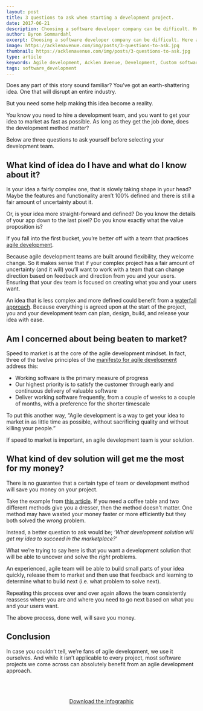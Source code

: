```yaml
--- 
layout: post
title: 3 questions to ask when starting a development project.
date: 2017-06-21
description: Choosing a software developer company can be difficult. Here are 3 important questions that you should be asking before starting your software development project.
author: Byron Sommardahl 
excerpt: Choosing a software developer company can be difficult. Here are 3 important questions that you should be asking before starting your software development project.
image: https://acklenavenue.com/img/posts/3-questions-to-ask.jpg
thumbnail: https://acklenavenue.com/img/posts/3-questions-to-ask.jpg
type: article
keywords: Agile development, Acklen Avenue, Development, Custom software, Nashville, Lean 
tags: software_development
---
```



Does any part of this story sound familiar? You’ve got an earth-shattering idea. One that will disrupt an entire industry.

But you need some help making this idea become a reality.

You know you need to hire a development team, and you want to get your idea to market as fast as possible. As long as
they get the job done, does the development method matter?

Below are three questions to ask yourself before selecting your development team.

## What kind of idea do I have and what do I know about it? ##

Is your idea a fairly complex one, that is slowly taking shape in your head? Maybe the features and functionality aren’t 100%
defined and there is still a fair amount of uncertainty about it.

Or, is your idea more straight-forward and defined? Do you know the details of your app down to the last pixel? Do you know
exactly what the value proposition is?

If you fall into the first bucket, you’re better off with a team that practices [agile development](http://www.allaboutagile.com/what-is-agile-10-key-principles/).

Because agile development teams are built around flexibility, they welcome change. So it makes sense that if your complex
project has a fair amount of uncertainty (and it will) you’ll want to work with a team that can change direction based on
feedback and direction from you and your users. Ensuring that your dev team is focused on creating what you and your users
want.

An idea that is less complex and more defined could benefit from a [waterfall approach](https://www.tutorialspoint.com/sdlc/sdlc_waterfall_model.htm).
Because everything is agreed upon at the start of the project, you and your development team can plan, design, build,
and release your idea with ease.

## Am I concerned about being beaten to market? ##

Speed to market is at the core of the agile development mindset. In fact, three of the twelve principles of the [manifesto for
agile development](http://agilemanifesto.org/principles.html) address this:

  + Working software is the primary measure of progress
  + Our highest priority is to satisfy the customer through early and continuous delivery of valuable software
  + Deliver working software frequently, from a couple of weeks to a couple of months, with a preference for the shorter
  timescale

To put this another way, “Agile development is a way to get your idea to market in as little time as possible, without
sacrificing quality and without killing your people.”

If speed to market is important, an agile development team is your solution.

## What kind of dev solution will get me the most for my money? ##

There is no guarantee that a certain type of team or development method will save you money on your project.

Take the example from [this article](http://tynerblain.com/blog/2013/07/09/is-agile-really-cheaper/).
If you need a coffee table and two different methods give you a dresser, then the method doesn't matter. One method may
have wasted your money faster or more efficiently but they both solved the _wrong_ problem.

Instead, a better question to ask would be; _‘What development solution will get my idea to succeed in the marketplace?’_

What we’re trying to say here is that you want a development solution that will be able to uncover and solve the _right_
problems.

An experienced, agile team will be able to build small parts of your idea quickly, release them to market and then use that
feedback and learning to determine what to build next (i.e. what problem to solve next).

Repeating this process over and over again allows the team consistently reassess where you are and where you need to go next
based on what you and your users want.

The above process, done well, will save you money.

## Conclusion ##
In case you couldn’t tell, we’re fans of agile development, we use it ourselves. And while it isn’t applicable to every
project, most software projects we come across can absolutely benefit from an agile development approach.

<div style="text-align:center; padding:50px 30px;">
  <a href="/img/posts/agile-scrum.png" class="btn btn--apple hvr-ripple-out" >Download the Infographic</a>
</div>
